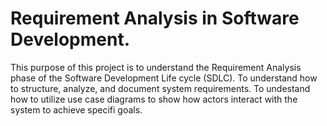# Requirement Analysis in Software Development.

This purpose of this project is to understand the Requirement Analysis phase of the Software Development Life cycle (SDLC). To understand how to structure, analyze, and document system requirements. To undestand how to utilize use case diagrams to show how actors interact with the system to achieve specifi goals.
